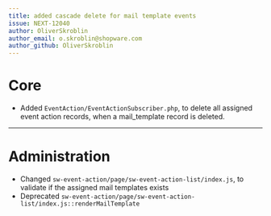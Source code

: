 ```yaml
---
title: added cascade delete for mail template events
issue: NEXT-12040
author: OliverSkroblin
author_email: o.skroblin@shopware.com 
author_github: OliverSkroblin
---
```

# Core
* Added `EventAction/EventActionSubscriber.php`, to delete all assigned event action records, when a mail_template record is deleted.
___
# Administration
* Changed `sw-event-action/page/sw-event-action-list/index.js`, to validate if the assigned mail templates exists
* Deprecated `sw-event-action/page/sw-event-action-list/index.js::renderMailTemplate`

